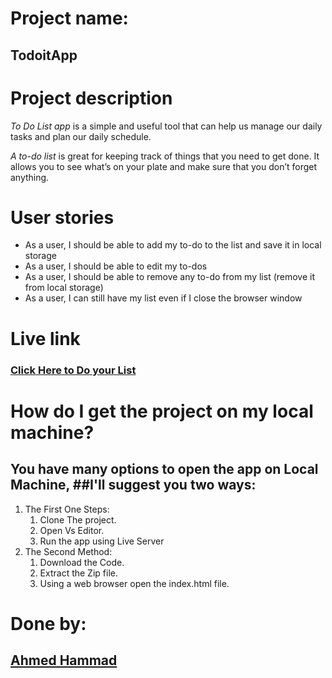# Project name:

## **TodoitApp**

# Project description

_To Do List app_ is a simple and useful tool that can help us manage our daily tasks and plan our daily schedule.

_A to-do list_ is great for keeping track of things that you need to get done. It allows you to see what’s on your plate and make sure that you don’t forget anything.

# User stories

- As a user, I should be able to add my to-do to the list and save it in local storage
- As a user, I should be able to edit my to-dos
- As a user, I should be able to remove any to-do from my list (remove it from local storage)
- As a user, I can still have my list even if I close the browser window

# Live link

### [Click Here to Do your List](https://gsg-cf05.github.io/TodoApp-ahammad/)

# How do I get the project on my local machine?

## You have many options to open the app on Local Machine, ##I'll suggest you two ways:

1. The First One Steps:
   1. Clone The project.
   2. Open Vs Editor.
   3. Run the app using Live Server
2. The Second Method:
   1. Download the Code.
   2. Extract the Zip file.
   3. Using a web browser open the index.html file.

# Done by:

## **[Ahmed Hammad](https://github.com/ahmedhmmad)**
